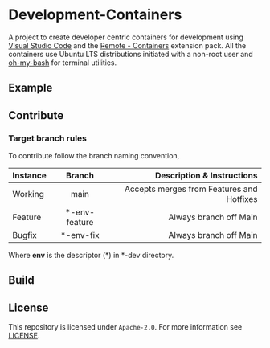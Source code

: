 # Development-Containers

A project to create developer centric containers for development using [Visual Studio Code](https://code.visualstudio.com) and the [Remote - Containers](https://marketplace.visualstudio.com/items?itemName=ms-vscode-remote.remote-containers) extension pack. All the containers use Ubuntu LTS distributions initiated with a non-root user and [oh-my-bash](https://ohmybash.nntoan.com) for terminal utilities.

## Example



## Contribute



### Target branch rules

To contribute follow the branch naming convention,

| Instance |     Branch     |                Description & Instructions |
| :------- | :------------: | ----------------------------------------: |
| Working  |      main      | Accepts merges from Features and Hotfixes |
| Feature  | \*-env-feature |                    Always branch off Main |
| Bugfix   |   \*-env-fix   |                    Always branch off Main |

Where **env** is the descriptor (*) in *-dev directory.

## Build



## License

This repository is licensed under `Apache-2.0`. For more information see [LICENSE](LICENSE).
